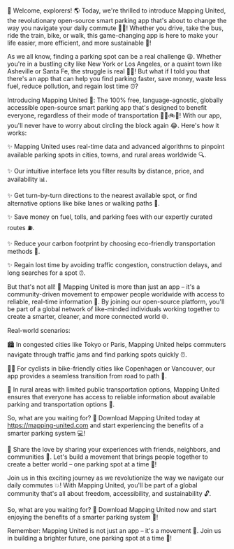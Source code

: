 🚀 Welcome, explorers! 🌎 Today, we're thrilled to introduce Mapping United, the revolutionary open-source smart parking app that's about to change the way you navigate your daily commute 🚌💨! Whether you drive, take the bus, ride the train, bike, or walk, this game-changing app is here to make your life easier, more efficient, and more sustainable 🌟!

As we all know, finding a parking spot can be a real challenge 😩. Whether you're in a bustling city like New York or Los Angeles, or a quaint town like Asheville or Santa Fe, the struggle is real 🙅‍♀️! But what if I told you that there's an app that can help you find parking faster, save money, waste less fuel, reduce pollution, and regain lost time ⏰?

Introducing Mapping United 🎉: The 100% free, language-agnostic, globally accessible open-source smart parking app that's designed to benefit everyone, regardless of their mode of transportation 🚗🚌🚲🛫️! With our app, you'll never have to worry about circling the block again 😂. Here's how it works:

✨ Mapping United uses real-time data and advanced algorithms to pinpoint available parking spots in cities, towns, and rural areas worldwide 🔍.

✨ Our intuitive interface lets you filter results by distance, price, and availability 📊.

✨ Get turn-by-turn directions to the nearest available spot, or find alternative options like bike lanes or walking paths 📍.

✨ Save money on fuel, tolls, and parking fees with our expertly curated routes ⛽️.

✨ Reduce your carbon footprint by choosing eco-friendly transportation methods 🌿.

✨ Regain lost time by avoiding traffic congestion, construction delays, and long searches for a spot ⏰.

But that's not all! 🎊 Mapping United is more than just an app – it's a community-driven movement to empower people worldwide with access to reliable, real-time information 💪. By joining our open-source platform, you'll be part of a global network of like-minded individuals working together to create a smarter, cleaner, and more connected world 🌐.

Real-world scenarios:

🏙️ In congested cities like Tokyo or Paris, Mapping United helps commuters navigate through traffic jams and find parking spots quickly ⏰.

🚴‍♀️ For cyclists in bike-friendly cities like Copenhagen or Vancouver, our app provides a seamless transition from road to path 🌳.

🚌 In rural areas with limited public transportation options, Mapping United ensures that everyone has access to reliable information about available parking and transportation options 🚌.

So, what are you waiting for? 🤔 Download Mapping United today at https://mapping-united.com and start experiencing the benefits of a smarter parking system 💻!

📨 Share the love by sharing your experiences with friends, neighbors, and communities 📱. Let's build a movement that brings people together to create a better world – one parking spot at a time 🌟!

Join us in this exciting journey as we revolutionize the way we navigate our daily commutes 💥! With Mapping United, you'll be part of a global community that's all about freedom, accessibility, and sustainability 🔓.

So, what are you waiting for? 👀 Download Mapping United now and start enjoying the benefits of a smarter parking system 🚀!

Remember: Mapping United is not just an app – it's a movement 💪. Join us in building a brighter future, one parking spot at a time 🌈!
